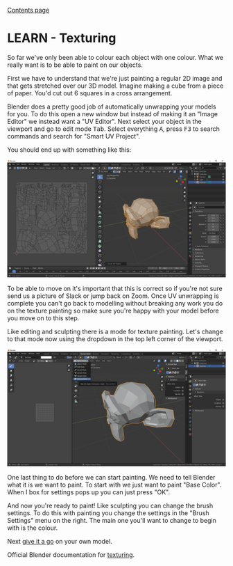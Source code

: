[Contents page](../graphics.md)

# LEARN - Texturing

So far we've only been able to colour each object with one colour.
What we really want is to be able to paint on our objects.

First we have to understand that we're just painting a regular 2D image and that gets stretched over our 3D model.
Imagine making a cube from a piece of paper.  You'd cut out 6 squares in a cross arrangement.

Blender does a pretty good job of automatically unwrapping your models for you.  To do this open a new window but instead of making it an "Image Editor" we instead want a "UV Editor".
Next select your object in the viewport and go to edit mode <kbd>Tab</kbd>.
Select everything <kbd>A</kbd>, press <kbd>F3</kbd> to search commands and search for "Smart UV Project".

You should end up with something like this:

![alt text](images/UV_unwrap.png)

To be able to move on it's important that this is correct so if you're not sure send us a picture of Slack or jump back on Zoom.
Once UV unwrapping is complete you can't go back to modelling without breaking any work you do on the texture painting so
make sure you're happy with your model before you move on to this step.

Like editing and sculpting there is a mode for texture painting.
Let's change to that mode now using the dropdown in the top left corner of the viewport.

![alt text](images/texture_paint_mode.png)

One last thing to do before we can start painting.  We need to tell Blender what it is we want to paint.
To start with we just want to paint "Base Color".  When I box for settings pops up you can just press "OK".

And now you're ready to paint!  Like sculpting you can change the brush settings.
To do this with painting you change the settings in the "Brush Settings" menu on the right.
The main one you'll want to change to begin with is the colour.

Next [give it a go](practice.md) on your own model.

Official Blender documentation for [texturing](https://docs.blender.org/manual/en/latest/sculpt_paint/texture_paint/index.html).
